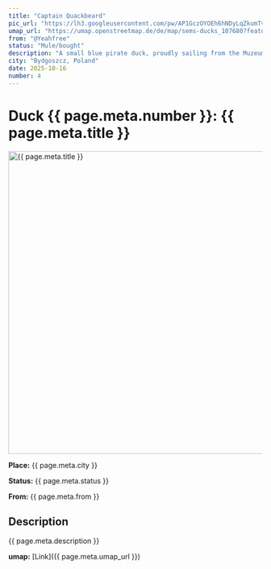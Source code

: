 ```yaml
---
title: "Captain Quackbeard"
pic_url: "https://lh3.googleusercontent.com/pw/AP1GczOYOEh6hNDyLqZkumTvpWtda_ZVsFSmqXpdfVTj7VmGYBW2e_6s-4gn2DMQLToPC6N6JZH4uI22MCzJoPsZx8GJSa4QNochj94tZbyazJ_xcEft_S2clB-pR3o6Er-7ZhFdDNACMrpbpKa9qiAM_kCKpg=w1081-h1441-s-no-gm"
umap_url: "https://umap.openstreetmap.de/de/map/sems-ducks_107680?feature=Captain%20quackbeard#6/55.974/16.512"
from: "@Yeahfree"
status: "Mule/bought"
description: "A small blue pirate duck, proudly sailing from the Muzeum Mydła i Historii Brudu in Bydgoszcz.With its tiny tricorn hat, eyepatch, and swashbuckling charm, this fearless bathmate is ready to plunder soap bars and command the seven sinks."
city: "Bydgoszcz, Poland"
date: 2025-10-16
number: 4
---
```

# Duck {{ page.meta.number }}: {{ page.meta.title }}

<img src="{{ page.meta.pic_url }}" alt="{{ page.meta.title }}" width="600">


**Place:** {{ page.meta.city }}

**Status:** {{ page.meta.status }}

**From:** {{ page.meta.from }}

## Description

{{ page.meta.description }}

**umap:** [Link]({{ page.meta.umap_url }})
